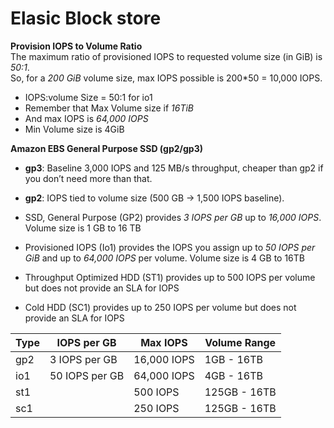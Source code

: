 # Elasic Block store
__Provision IOPS to Volume Ratio__   
The maximum ratio of provisioned IOPS to requested volume size (in GiB) is _50:1_.  
So, for a _200 GiB_ volume size, max IOPS possible is 200*50 = 10,000 IOPS.  
* IOPS:volume Size = 50:1 for io1
* Remember that Max Volume size if _16TiB_
* And max IOPS is _64,000 IOPS_
* Min Volume size is 4GiB

__Amazon EBS General Purpose SSD (gp2/gp3)__   
* __gp3__: Baseline 3,000 IOPS and 125 MB/s throughput, cheaper than gp2 if you don’t need more than that.
* __gp2__: IOPS tied to volume size (500 GB → 1,500 IOPS baseline).



* SSD, General Purpose (GP2) provides _3 IOPS per GB_ up to _16,000 IOPS_. Volume size is 1 GB to 16 TB
* Provisioned IOPS (Io1) provides the IOPS you assign up to _50 IOPS
per GiB_ and up to _64,000 IOPS_ per volume. Volume size is 4 GB to
16TB
* Throughput Optimized HDD (ST1) provides up to 500 IOPS per
volume but does not provide an SLA for IOPS
* Cold HDD (SC1) provides up to 250 IOPS per volume but does not
provide an SLA for IOPS


Type | IOPS per GB    | Max IOPS    | Volume Range
-----|----------------|-------------|------------
gp2  | 3 IOPS per GB  | 16,000 IOPS | 1GB - 16TB
io1  | 50 IOPS per GB | 64,000 IOPS | 4GB - 16TB
st1  |                | 500 IOPS    | 125GB - 16TB
sc1  |                | 250 IOPS    | 125GB - 16TB
